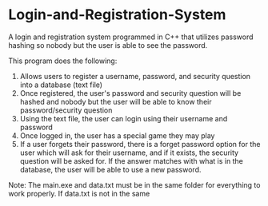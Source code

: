 # Login-and-Registration-System
A login and registration system programmed in C++ that utilizes password hashing so nobody but the user is able to see the password.

This program does the following:
1. Allows users to register a username, password, and security question into a database (text file)
2. Once registered, the user's password and security question will be hashed and nobody but the user will be able to know their password/security question
3. Using the text file, the user can login using their username and password
4. Once logged in, the user has a special game they may play
5. If a user forgets their password, there is a forget password option for the user which will ask for their username, and if it exists, the security question will be asked for. If the answer matches with what is in the database, the user will be able to use a new password.

Note: The main.exe and data.txt must be in the same folder for everything to work properly. If data.txt is not in the same 
